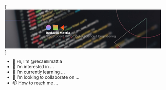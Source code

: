 [![Header](https://raw.githubusercontent.com/redaellimattia/redaellimattia/master/header.png "Header")]
- 👋 Hi, I’m @redaellimattia
- 👀 I’m interested in ...
- 🌱 I’m currently learning ...
- 💞️ I’m looking to collaborate on ...
- 📫 How to reach me ...

<!---
redaellimattia/redaellimattia is a ✨ special ✨ repository because its `README.md` (this file) appears on your GitHub profile.
You can click the Preview link to take a look at your changes.
--->

